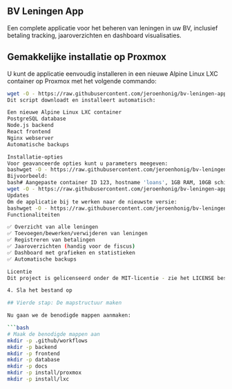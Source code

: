## BV Leningen App
Een complete applicatie voor het beheren van leningen in uw BV, inclusief betaling tracking, jaaroverzichten en dashboard visualisaties.

## Gemakkelijke installatie op Proxmox

U kunt de applicatie eenvoudig installeren in een nieuwe Alpine Linux LXC container op Proxmox met het volgende commando:

```bash
wget -O - https://raw.githubusercontent.com/jeroenhonig/bv-leningen-app/main/install/proxmox/create-lxc.sh | bash
Dit script downloadt en installeert automatisch:

Een nieuwe Alpine Linux LXC container
PostgreSQL database
Node.js backend
React frontend
Nginx webserver
Automatische backups

Installatie-opties
Voor geavanceerde opties kunt u parameters meegeven:
bashwget -O - https://raw.githubusercontent.com/jeroenhonig/bv-leningen-app/main/install/proxmox/create-lxc.sh | bash -s -- [CTID] [HOSTNAME] [MEMORY] [DISK] [CORES] [IP_CONFIG] [BRIDGE]
Bijvoorbeeld:
bash# Aangepaste container ID 123, hostname 'loans', 1GB RAM, 10GB schijf, 2 cores
wget -O - https://raw.githubusercontent.com/jeroenhonig/bv-leningen-app/main/install/proxmox/create-lxc.sh | bash -s -- 123 loans 1024 10 2 dhcp
Updates
Om de applicatie bij te werken naar de nieuwste versie:
bashwget -O - https://raw.githubusercontent.com/jeroenhonig/bv-leningen-app/main/install/lxc/update.sh | ash
Functionaliteiten

✅ Overzicht van alle leningen
✅ Toevoegen/bewerken/verwijderen van leningen
✅ Registreren van betalingen
✅ Jaaroverzichten (handig voor de fiscus)
✅ Dashboard met grafieken en statistieken
✅ Automatische backups

Licentie
Dit project is gelicenseerd onder de MIT-licentie - zie het LICENSE bestand voor details.

4. Sla het bestand op

## Vierde stap: De mapstructuur maken

Nu gaan we de benodigde mappen aanmaken:

```bash
# Maak de benodigde mappen aan
mkdir -p .github/workflows
mkdir -p backend
mkdir -p frontend
mkdir -p database
mkdir -p docs
mkdir -p install/proxmox
mkdir -p install/lxc
